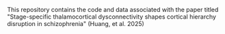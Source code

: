 This repository contains the code and data associated with the paper titled "Stage-specific thalamocortical dysconnectivity shapes cortical hierarchy disruption in schizophrenia" (Huang, et al. 2025)

